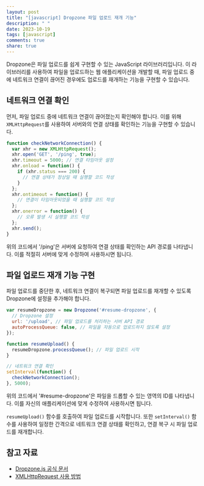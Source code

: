 ```yaml
---
layout: post
title: "[javascript] Dropzone 파일 업로드 재개 기능"
description: " "
date: 2023-10-19
tags: [javascript]
comments: true
share: true
---
```


Dropzone은 파일 업로드를 쉽게 구현할 수 있는 JavaScript 라이브러리입니다. 이 라이브러리를 사용하여 파일을 업로드하는 웹 애플리케이션을 개발할 때, 파일 업로드 중에 네트워크 연결이 끊어진 경우에도 업로드를 재개하는 기능을 구현할 수 있습니다.

## 네트워크 연결 확인

먼저, 파일 업로드 중에 네트워크 연결이 끊어졌는지 확인해야 합니다. 이를 위해 `XMLHttpRequest`를 사용하여 서버와의 연결 상태를 확인하는 기능을 구현할 수 있습니다.

```javascript
function checkNetworkConnection() {
  var xhr = new XMLHttpRequest();
  xhr.open('GET', '/ping', true);
  xhr.timeout = 5000; // 연결 타임아웃 설정
  xhr.onload = function() {
    if (xhr.status === 200) {
      // 연결 상태가 정상일 때 실행할 코드 작성
    }
  };
  xhr.ontimeout = function() {
    // 연결이 타임아웃되었을 때 실행할 코드 작성
  };
  xhr.onerror = function() {
    // 오류 발생 시 실행할 코드 작성
  };
  xhr.send();
}
```

위의 코드에서 '/ping'은 서버에 요청하여 연결 상태를 확인하는 API 경로를 나타냅니다. 이를 적절히 서버에 맞게 수정하여 사용하시면 됩니다.

## 파일 업로드 재개 기능 구현

파일 업로드를 중단한 후, 네트워크 연결이 복구되면 파일 업로드를 재개할 수 있도록 Dropzone에 설정을 추가해야 합니다.

```javascript
var resumeDropzone = new Dropzone('#resume-dropzone', {
  // Dropzone 설정
  url: '/upload', // 파일 업로드를 처리하는 서버 API 경로
  autoProcessQueue: false, // 파일을 자동으로 업로드하지 않도록 설정
});

function resumeUpload() {
  resumeDropzone.processQueue(); // 파일 업로드 시작
}

// 네트워크 연결 확인
setInterval(function() {
  checkNetworkConnection();
}, 5000);
```

위의 코드에서 '#resume-dropzone'은 파일을 드롭할 수 있는 영역의 ID를 나타냅니다. 이를 자신의 애플리케이션에 맞게 수정하여 사용하시면 됩니다.

`resumeUpload()` 함수를 호출하여 파일 업로드를 시작합니다. 또한 `setInterval()` 함수를 사용하여 일정한 간격으로 네트워크 연결 상태를 확인하고, 연결 복구 시 파일 업로드를 재개합니다.

## 참고 자료

- [Dropzone.js 공식 문서](https://www.dropzonejs.com/)
- [XMLHttpRequest 사용 방법](https://developer.mozilla.org/ko/docs/Web/API/XMLHttpRequest)
